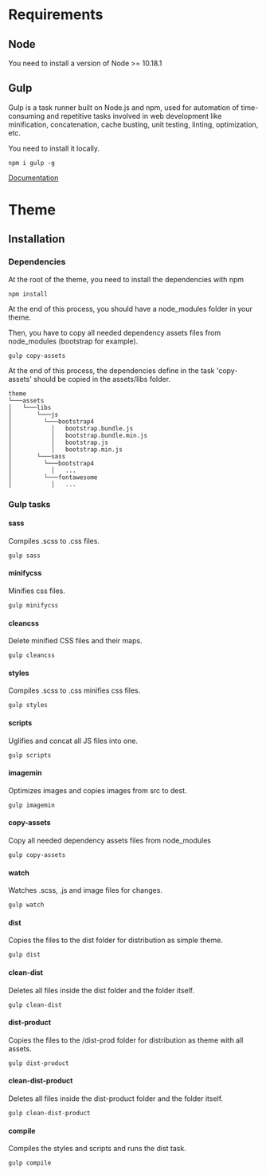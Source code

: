 # Requirements

## Node

You need to install a version of Node >= 10.18.1

## Gulp

Gulp is a task runner built on Node.js and npm, used for automation of time-consuming and repetitive tasks involved in web development like minification, concatenation, cache busting, unit testing, linting, optimization, etc.

You need to install it locally.

```
npm i gulp -g
```

[Documentation](https://gulpjs.com/)

# Theme

## Installation

### Dependencies

At the root of the theme, you need to install the dependencies with npm

```
npm install
```

At the end of this process, you should have a node_modules folder in your theme.

Then, you have to copy all needed dependency assets files from node_modules (bootstrap for example).

```
gulp copy-assets
```

At the end of this process, the dependencies define in the task 'copy-assets' should be copied in the assets/libs folder.

```
theme
└───assets
│   └───libs
│       └───js
│         └───bootstrap4
│           │   bootstrap.bundle.js
│           │   bootstrap.bundle.min.js
│           │   bootstrap.js
│           │   bootstrap.min.js
│       └───sass
│         └───bootstrap4
│           │   ...
│         └───fontawesome
│           │   ...
```

### Gulp tasks

#### sass

Compiles .scss to .css files.

```
gulp sass
```

#### minifycss

Minifies css files.

```
gulp minifycss
```

#### cleancss

Delete minified CSS files and their maps.

```
gulp cleancss
```

#### styles

Compiles .scss to .css minifies css files.

```
gulp styles
```

#### scripts

Uglifies and concat all JS files into one.

```
gulp scripts
```

#### imagemin

Optimizes images and copies images from src to dest.

```
gulp imagemin
```

#### copy-assets

Copy all needed dependency assets files from node_modules

```
gulp copy-assets
```

#### watch

Watches .scss, .js and image files for changes.

```
gulp watch
```

#### dist

Copies the files to the dist folder for distribution as simple theme.

```
gulp dist
```

#### clean-dist

Deletes all files inside the dist folder and the folder itself.

```
gulp clean-dist
```

#### dist-product

Copies the files to the /dist-prod folder for distribution as theme with all assets.

```
gulp dist-product
```

#### clean-dist-product

Deletes all files inside the dist-product folder and the folder itself.

```
gulp clean-dist-product
```

#### compile

Compiles the styles and scripts and runs the dist task.

```
gulp compile
```

